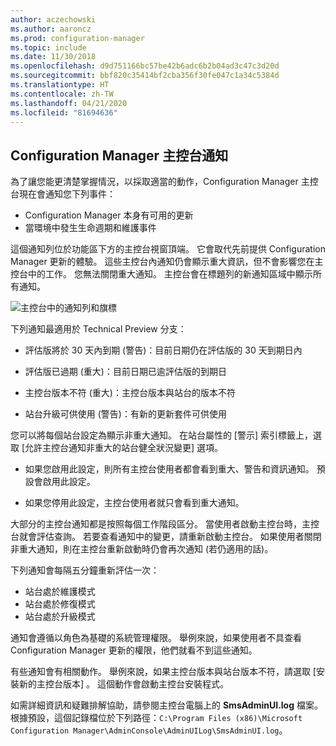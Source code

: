 ```yaml
---
author: aczechowski
ms.author: aaroncz
ms.prod: configuration-manager
ms.topic: include
ms.date: 11/30/2018
ms.openlocfilehash: d9d751166bc57be42b6adc6b2b04ad3c47c3d20d
ms.sourcegitcommit: bbf820c35414bf2cba356f30fe047c1a34c5384d
ms.translationtype: HT
ms.contentlocale: zh-TW
ms.lasthandoff: 04/21/2020
ms.locfileid: "81694636"
---
```

## <a name="configuration-manager-console-notifications"></a><a name="bkmk_notify"></a> Configuration Manager 主控台通知
<!--1318035-->
為了讓您能更清楚掌握情況，以採取適當的動作，Configuration Manager 主控台現在會通知您下列事件：
- Configuration Manager 本身有可用的更新
- 當環境中發生生命週期和維護事件

這個通知列位於功能區下方的主控台視窗頂端。 它會取代先前提供 Configuration Manager 更新的體驗。 這些主控台內通知仍會顯示重大資訊，但不會影響您在主控台中的工作。 您無法關閉重大通知。 主控台會在標題列的新通知區域中顯示所有通知。 

![主控台中的通知列和旗標](../../media/1318035-notify-eval-version-expired.png)

下列通知最適用於 Technical Preview 分支：  

- 評估版將於 30 天內到期 (警告)：目前日期仍在評估版的 30 天到期日內  

- 評估版已過期 (重大)：目前日期已逾評估版的到期日  

- 主控台版本不符 (重大)：主控台版本與站台的版本不符  

- 站台升級可供使用 (警告)：有新的更新套件可供使用  


您可以將每個站台設定為顯示非重大通知。 在站台屬性的 [警示]  索引標籤上，選取 [允許主控台通知非重大的站台健全狀況變更]  選項。 

- 如果您啟用此設定，則所有主控台使用者都會看到重大、警告和資訊通知。 預設會啟用此設定。  

- 如果您停用此設定，主控台使用者就只會看到重大通知。  

大部分的主控台通知都是按照每個工作階段區分。 當使用者啟動主控台時，主控台就會評估查詢。 若要查看通知中的變更，請重新啟動主控台。 如果使用者關閉非重大通知，則在主控台重新啟動時仍會再次通知 (若仍適用的話)。 

下列通知會每隔五分鐘重新評估一次：
- 站台處於維護模式  
- 站台處於修復模式  
- 站台處於升級模式  

通知會遵循以角色為基礎的系統管理權限。 舉例來說，如果使用者不具查看 Configuration Manager 更新的權限，他們就看不到這些通知。

有些通知會有相關動作。 舉例來說，如果主控台版本與站台版本不符，請選取 [安裝新的主控台版本]  。 這個動作會啟動主控台安裝程式。 

如需詳細資訊和疑難排解協助，請參閱主控台電腦上的 **SmsAdminUI.log** 檔案。 根據預設，這個記錄檔位於下列路徑：`C:\Program Files (x86)\Microsoft Configuration Manager\AdminConsole\AdminUILog\SmsAdminUI.log`。

